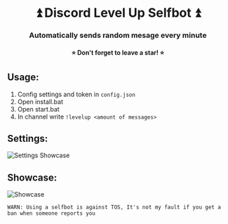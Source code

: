 <h1 align="center">⏫ Discord Level Up Selfbot ⏫</h1>
<h3 align="center">Automatically sends random mesage every minute</h3>
<h4 align="center">⭐ Don't forget to leave a star! ⭐</h4>



## Usage:
1. Config settings and token in `config.json`
2. Open install.bat
3. Open start.bat
5. In channel write `!levelup <amount of messages>`

## Settings:
![Settings Showcase](https://camo.githubusercontent.com/91fb91dbef076670a6791ffdea7bcf3591e36643/68747470733a2f2f7768657265732d6d792d74612e636f2f74504a58576c2e706e67)

## Showcase:
![Showcase](https://i.imgur.com/JHnilw0.png)

`WARN: Using a selfbot is against TOS, It's not my fault if you get a ban when someone reports you`
